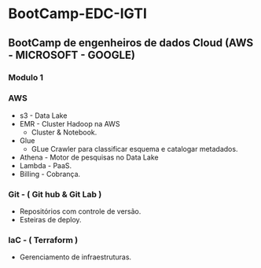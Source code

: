 ﻿# BootCamp-EDC-IGTI #

## BootCamp de engenheiros de dados Cloud (AWS - MICROSOFT - GOOGLE) 


### Modulo 1  

### AWS 
 - s3 - Data Lake 
 - EMR - Cluster Hadoop na AWS 
   - Cluster & Notebook.
 - Glue 
    - GLue Crawler para classificar esquema e catalogar metadados.
 - Athena - Motor de pesquisas no Data Lake
 - Lambda - PaaS. 
 - Billing - Cobrança.
 

### Git - ( Git hub  &  Git Lab ) ###
 - Repositórios com controle de versão. 
 - Esteiras de deploy. 

### IaC - ( Terraform ) ### 
 - Gerenciamento de infraestruturas.




